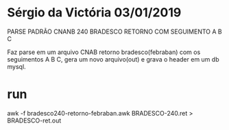 # Sérgio da Victória 03/01/2019

PARSE PADRÃO CNANB 240 BRADESCO RETORNO COM SEGUIMENTO A B C

Faz parse em um arquivo CNAB retorno bradesco(febraban) com os seguimentos A B C, gera um novo arquivo(out) e grava o header em um db mysql.


# run
awk -f bradesco240-retorno-febraban.awk BRADESCO-240.ret > BRADESCO-ret.out

